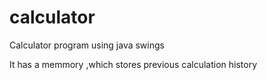 # calculator
Calculator program using java swings

It has a memmory ,which stores previous calculation history
